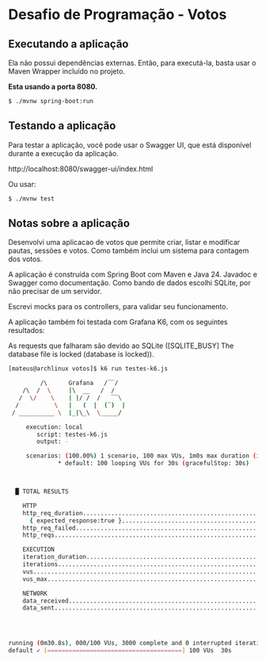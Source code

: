 # Desafio de Programação - Votos

## Executando a aplicação

Ela não possui dependências externas. Então, para executá-la, basta usar o 
Maven Wrapper incluído no projeto.

**Esta usando a porta 8080.**
```bash
$ ./mvnw spring-boot:run
```

## Testando a aplicação
Para testar a aplicação, você pode usar o Swagger UI, que está disponível durante a execução da aplicação.

http://localhost:8080/swagger-ui/index.html

Ou usar:
```bash
$ ./mvnw test
```

## Notas sobre a aplicação

Desenvolvi uma aplicacao de votos que permite criar, listar e modificar pautas,
sessões e votos. Como também inclui um sistema para contagem dos votos.

A aplicação é construída com Spring Boot com Maven e Java 24. Javadoc e Swagger
como documentação. Como bando de dados escolhi SQLite, por não precisar de
um servidor.

Escrevi mocks para os controllers, para validar seu funcionamento.

A aplicação também foi testada com Grafana K6, com os seguintes resultados:

As requests que falharam são devido ao SQLite ([SQLITE_BUSY] The database file is locked (database is locked)).
```bash
[mateus@archlinux votos]$ k6 run testes-k6.js 

         /\      Grafana   /‾‾/  
    /\  /  \     |\  __   /  /   
   /  \/    \    | |/ /  /   ‾‾\ 
  /          \   |   (  |  (‾)  |
 / __________ \  |_|\_\  \_____/ 

     execution: local
        script: testes-k6.js
        output: -

     scenarios: (100.00%) 1 scenario, 100 max VUs, 1m0s max duration (incl. graceful stop):
              * default: 100 looping VUs for 30s (gracefulStop: 30s)



  █ TOTAL RESULTS 

    HTTP
    http_req_duration.......................................................: avg=19.88ms min=1ms    med=8.16ms max=427.85ms p(90)=25.01ms p(95)=45.43ms
      { expected_response:true }............................................: avg=7.26ms  min=2.88ms med=5.89ms max=121.12ms p(90)=12.22ms p(95)=14.76ms
    http_req_failed.........................................................: 45.16% 1355 out of 3000
    http_reqs...............................................................: 3000   97.431044/s

    EXECUTION
    iteration_duration......................................................: avg=1.02s   min=1s     med=1s     max=1.43s    p(90)=1.02s   p(95)=1.04s  
    iterations..............................................................: 3000   97.431044/s
    vus.....................................................................: 100    min=100          max=100
    vus_max.................................................................: 100    min=100          max=100

    NETWORK
    data_received...........................................................: 1.1 MB 35 kB/s
    data_sent...............................................................: 525 kB 17 kB/s




running (0m30.8s), 000/100 VUs, 3000 complete and 0 interrupted iterations
default ✓ [======================================] 100 VUs  30s
```
